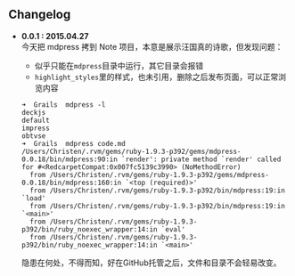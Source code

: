 ## Changelog
  
- **0.0.1 : 2015.04.27**    
  今天把 mdpress 拷到 Note 项目，本意是展示汪国真的诗歌，但发现问题：
  * 似乎只能在`mdpress`目录中运行，其它目录会报错
  * `highlight_styles`里的样式，也未引用，删除之后发布页面，可以正常浏览内容

  ```
  ➜  Grails  mdpress -l
  deckjs
  default
  impress
  obtvse
  ➜  Grails  mdpress code.md 
  /Users/Christen/.rvm/gems/ruby-1.9.3-p392/gems/mdpress-0.0.18/bin/mdpress:90:in `render': private method `render' called for #<RedcarpetCompat:0x007fc5139c3990> (NoMethodError)
	from /Users/Christen/.rvm/gems/ruby-1.9.3-p392/gems/mdpress-0.0.18/bin/mdpress:160:in `<top (required)>'
	from /Users/Christen/.rvm/gems/ruby-1.9.3-p392/bin/mdpress:19:in `load'
	from /Users/Christen/.rvm/gems/ruby-1.9.3-p392/bin/mdpress:19:in `<main>'
	from /Users/Christen/.rvm/gems/ruby-1.9.3-p392/bin/ruby_noexec_wrapper:14:in `eval'
	from /Users/Christen/.rvm/gems/ruby-1.9.3-p392/bin/ruby_noexec_wrapper:14:in `<main>'
  ```
  隐患在何处，不得而知，好在GitHub托管之后，文件和目录不会轻易改变。